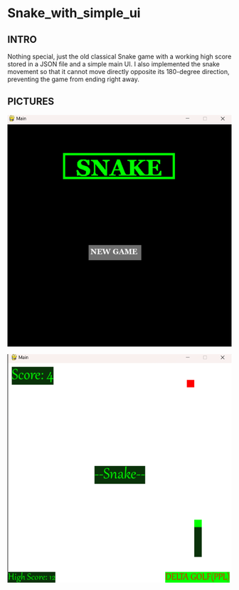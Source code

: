 # Snake_with_simple_ui

## INTRO
Nothing special, just the old classical Snake game with a working high score stored in a JSON file and a simple main UI. I also implemented the snake movement so that it cannot move directly opposite its 180-degree direction, preventing the game from ending right away.
## PICTURES
![Title screen](https://github.com/datzmyboy/Snake_with_simple_ui/blob/main/screenshots/Screenshot%202024-05-01%20200520.png)

![Play screen](https://github.com/datzmyboy/Snake_with_simple_ui/blob/main/screenshots/Screenshot%202024-05-01%20200643.png)
